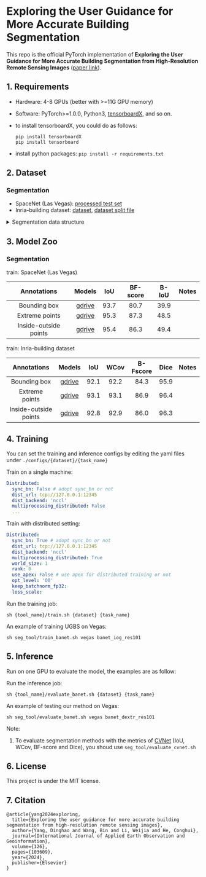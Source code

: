 # Exploring the User Guidance for More Accurate Building Segmentation

This repo is the official PyTorch implementation of **Exploring the User Guidance for More Accurate Building Segmentation from High-Resolution Remote Sensing Images** ([paper link](https://www.sciencedirect.com/science/article/pii/S1569843223004338)). 

##  1. Requirements

   - Hardware: 4-8 GPUs (better with >=11G GPU memory)
   - Software: PyTorch>=1.0.0, Python3, [tensorboardX](https://github.com/lanpa/tensorboardX),  and so on.
   - to install tensorboardX, you could do as follows:

     ```
     pip install tensorboardX
     pip install tensorboard
     ```
- install python packages: `pip install -r requirements.txt`

## 2. Dataset

### Segmentation

- SpaceNet (Las Vegas): [processed test set](https://drive.google.com/file/d/1trVOeaDWKUey6c5Rk0ZTHZHES54w8J3A/view?usp=share_link)
- Inria-building dataset: [dataset](https://project.inria.fr/aerialimagelabeling/download/), [dataset split file](https://drive.google.com/file/d/1TnPz5G7hpavsqbnvBO7njgqLZJpyWTji/view?usp=share_link)

<details>
  <summary>Segmentation data structure</summary>
  <pre>
  DATA_ROOT
  ├── vegas
  │   ├── vegas_trainval_img_224_jpg
  │   ├── vegas_trainval_label_224_png_01
  │   ├── vegas_test_img_224_jpg
  │   ├── vegas_test_label_224_png_01
  ├── Inria_dataset
  │   ├── inria
  │   │   ├── img
  │   │   ├── inria_split
  │   │   ├── mask_all
  │   │   ├── mask_one
  │   │   ├── polygons.csv
  </pre>
</details>



## 3. Model Zoo

### Segmentation

train: SpaceNet (Las Vegas)

|      Annotations      |                            Models                            | IoU  | BF-score | B-IoU | Notes |
| :-------------------: | :----------------------------------------------------------: | :--: | :------: | :---: | ----- |
|     Bounding box      | [gdrive](https://drive.google.com/file/d/1c5jU82xNymisqAs6ZAqJwsR628qYDKSq/view?usp=sharing) | 93.7 |   80.7   | 39.9  |       |
|    Extreme points     | [gdrive](https://drive.google.com/file/d/1C04utTNe17hYk9wvsC0az4IB9SDZxZmn/view?usp=sharing) | 95.3 |   87.3   | 48.5  |       |
| Inside-outside points | [gdrive](https://drive.google.com/file/d/10nSvDqUo8kwhsUtUdxIsVqtpUyoFYSY_/view?usp=sharing) | 95.4 |   86.3   | 49.4  |       |

train: Inria-building dataset

|      Annotations      |                            Models                            | IoU  | WCov | B-Fscore | Dice | Notes |
| :-------------------: | :----------------------------------------------------------: | :--: | :--: | :------: | :--: | ----- |
|     Bounding box      | [gdrive](https://drive.google.com/file/d/1we5bI-TdyVGsh-FIRhvT4rFli0xg3Hyi/view?usp=sharing) | 92.1 | 92.2 |   84.3   | 95.9 |       |
|    Extreme points     | [gdrive](https://drive.google.com/file/d/1we5bI-TdyVGsh-FIRhvT4rFli0xg3Hyi/view?usp=sharing) | 93.1 | 93.1 |   86.9   | 96.4 |       |
| Inside-outside points | [gdrive](https://drive.google.com/file/d/1ttV0-rSssoekS02EyzcmtXGhM-o-BpGp/view?usp=share_link) | 92.8 | 92.9 |   86.0   | 96.3 |       |

## 4. Training

You can set the training and inference configs by editing the yaml files under `./configs/{dataset}/{task_name}`

Train on a single machine:

```yaml
Distributed:
  sync_bn: False # adopt sync_bn or not
  dist_url: tcp://127.0.0.1:12345
  dist_backend: 'nccl'
  multiprocessing_distributed: False
  ...
```

Train with distributed setting:

```yaml
Distributed:
  sync_bn: True # adopt sync_bn or not
  dist_url: tcp://127.0.0.1:12345
  dist_backend: 'nccl'
  multiprocessing_distributed: True
  world_size: 1
  rank: 0
  use_apex: False # use apex for distributed training or not
  opt_level: 'O0'
  keep_batchnorm_fp32:
  loss_scale:
```

Run the training job:

```shell
sh {tool_name}/train.sh {dataset} {task_name}
```

An example of training UGBS on Vegas:

```shell
sh seg_tool/train_banet.sh vegas banet_iog_res101
```

## 5. Inference

Run on one GPU to evaluate the model, the examples are as follow:

Run the inference job:

```shell
sh {tool_name}/evaluate_banet.sh {dataset} {task_name}
```

An example of testing our method on Vegas:

```shell
sh seg_tool/evaluate_banet.sh vegas banet_dextr_res101
```

Note:

1. To evaluate segmentation methods with the metrics of [CVNet](https://github.com/xzq-njust/CVNet) (IoU, WCov, BF-score and Dice),  you shoud use `seg_tool/evaluate_cvnet.sh`

## 6. License

This project is under the MIT license.

## 7. Citation

```
@article{yang2024exploring,
  title={Exploring the user guidance for more accurate building segmentation from high-resolution remote sensing images},
  author={Yang, Dinghao and Wang, Bin and Li, Weijia and He, Conghui},
  journal={International Journal of Applied Earth Observation and Geoinformation},
  volume={126},
  pages={103609},
  year={2024},
  publisher={Elsevier}
}
```
